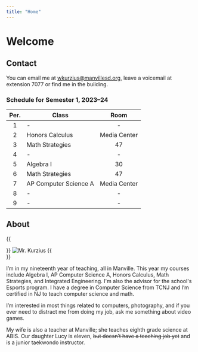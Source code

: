 ```yaml
---
title: "Home"
---
```


# Welcome

## Contact

You can email me at wkurzius@manvillesd.org, leave a voicemail at extension 7077 or find me in the building.

### Schedule for Semester 1, 2023–24

| Per. | Class                 |     Room     |
| :--: | --------------------- | :----------: |
|  1   | -                     |      -       |
|  2   | Honors Calculus       | Media Center |
|  3   | Math Strategies       |      47      |
|  4   | -                     |      -       |
|  5   | Algebra I             |      30      |
|  6   | Math Strategies       |      47      |
|  7   | AP Computer Science A | Media Center |
|  8   | -                     |      -       |
|  9   | -                     |      -       |

## About

{{<div avatar>}}
![Mr. Kurzius](images/avatar.jpg)
{{</div>}}

I’m in my nineteenth year of teaching, all in Manville. This year my courses include Algebra I, AP Computer Science A, Honors Calculus, Math Strategies, and Integrated Engineering. I'm also the advisor for the school's Esports program. I have a degree in Computer Science from TCNJ and I’m certified in NJ to teach computer science and math.

I’m interested in most things related to computers, photography, and if you ever need to distract me from doing my job, ask me something about video games.

My wife is also a teacher at Manville; she teaches eighth grade science at ABIS. Our daughter Lucy is eleven, ~~but doesn’t have a teaching job yet~~ and is a junior taekwondo instructor.
